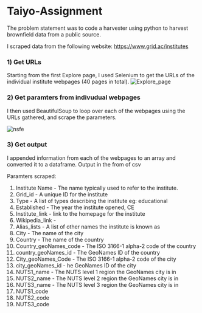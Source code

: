 # Taiyo-Assignment

The problem statement was to code a harvester using python to harvest brownfield data from a public source.

I scraped data from the following website:
https://www.grid.ac/institutes

### 1) Get URLs

Starting from the first Explore page, I used Selenium to get the URLs of the individual institute webpages (40 pages in total).
![Explore_page](https://user-images.githubusercontent.com/37187598/126042396-d08f3cd3-5ef3-4bac-b961-c2572770dca7.PNG)

### 2) Get paramters from indivudual webpages

I then used BeautifulSoup to loop over each of the webpages using the URLs gathered, and scrape the parameters.

![nsfe](https://user-images.githubusercontent.com/37187598/126042513-c24199f3-6bda-4e83-9127-734d5341e65f.PNG)

### 3) Get output 

I appended information from each of the webpages to an array and converted it to a dataframe. Output in the from of csv 
 
 Paramters scraped:
 
1) Institute Name - The name typically used to refer to the institute.
2) Grid_id - A unique ID for the institute
3) Type -	A list of types describing the institute eg: educational
4) Established - The year the institute opened, CE
5) Institute_link - link to the homepage for the institute
6) Wikipedia_link - 
7) Alias_lists -	A list of other names the institute is known as
8) City	- The name of the city
9) Country	- The name of the country
10) Country_geoNames_code	- The ISO 3166-1 alpha-2 code of the country
11) country_geoNames_id	-	The GeoNames ID of the country
12) City_geoNames_Code	- The ISO 3166-1 alpha-2 code of the city
13) city_geoNames_id - he GeoNames ID of the city
14) NUTS1_name - 	The NUTS level 1 region the GeoNames city is in
15) NUTS2_name - 	The NUTS level 2 region the GeoNames city is in
16) NUTS3_name - 	The NUTS level 3 region the GeoNames city is in
17) NUTS1_code
18) NUTS2_code
19) NUTS3_code









